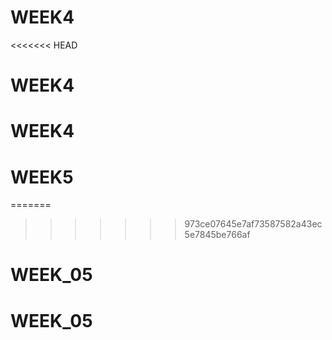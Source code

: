 # WEEK4
<<<<<<< HEAD
# WEEK4
# WEEK4
# WEEK5
=======
>>>>>>> 973ce07645e7af73587582a43ec5e7845be766af
# WEEK_05
# WEEK_05
